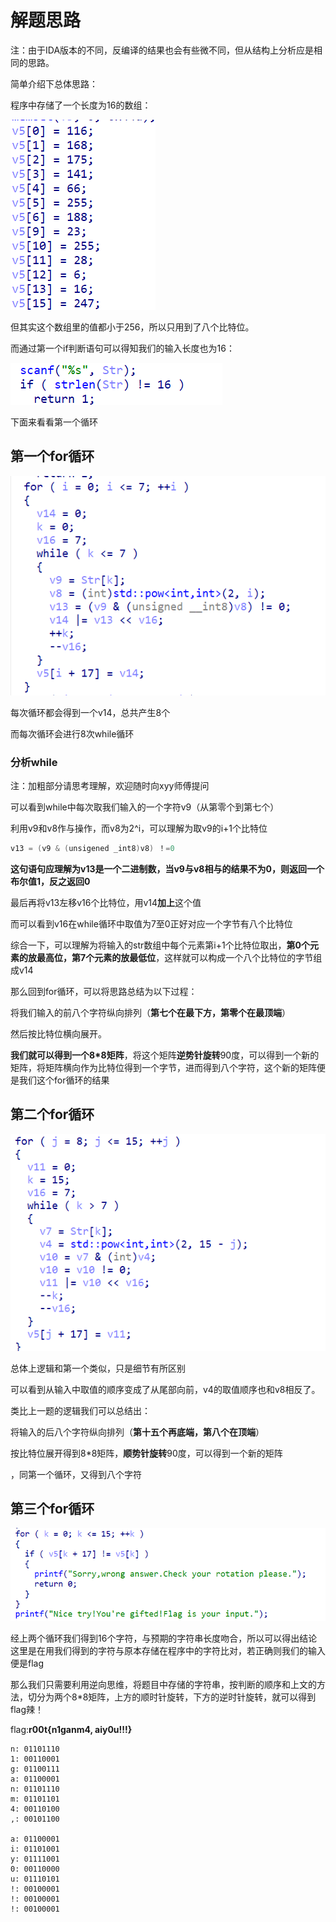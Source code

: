 # 解题思路

注：由于IDA版本的不同，反编译的结果也会有些微不同，但从结构上分析应是相同的思路。

简单介绍下总体思路：

程序中存储了一个长度为16的数组：

![1](./1.png)

但其实这个数组里的值都小于256，所以只用到了八个比特位。

而通过第一个if判断语句可以得知我们的输入长度也为16：

![image-20230511155544506](./2.png)

下面来看看第一个循环

## 第一个for循环

![image-20230511155813446](./3.png)

每次循环都会得到一个v14，总共产生8个

而每次循环会进行8次while循环

### 分析while

注：加粗部分请思考理解，欢迎随时向xyy师傅提问



可以看到while中每次取我们输入的一个字符v9（从第零个到第七个）

利用v9和v8作与操作，而v8为2^i，可以理解为取v9的i+1个比特位

```c
v13 = (v9 & (unsigened _int8)v8) ！=0
```

**这句语句应理解为v13是一个二进制数，当v9与v8相与的结果不为0，则返回一个布尔值1，反之返回0**

最后再将v13左移v16个比特位，用v14**加上**这个值

而可以看到v16在while循环中取值为7至0正好对应一个字节有八个比特位



综合一下，可以理解为将输入的str数组中每个元素第i+1个比特位取出，**第0个元素的放最高位，第7个元素的放最低位**，这样就可以构成一个八个比特位的字节组成v14



那么回到for循环，可以将思路总结为以下过程：

将我们输入的前八个字符纵向排列（**第七个在最下方，第零个在最顶端**）

然后按比特位横向展开。

**我们就可以得到一个8*8矩阵**，将这个矩阵**逆势针旋转**90度，可以得到一个新的矩阵，将矩阵横向作为比特位得到一个字节，进而得到八个字符，这个新的矩阵便是我们这个for循环的结果

## 第二个for循环

![image-20230511162750869](./4.PNG)

总体上逻辑和第一个类似，只是细节有所区别

可以看到从输入中取值的顺序变成了从尾部向前，v4的取值顺序也和v8相反了。

类比上一题的逻辑我们可以总结出：

将输入的后八个字符纵向排列（**第十五个再底端，第八个在顶端**）

按比特位展开得到8*8矩阵，**顺势针旋转**90度，可以得到一个新的矩阵

，同第一个循环，又得到八个字符

## 第三个for循环

![image-20230511164055244](./5.png)



经上两个循环我们得到16个字符，与预期的字符串长度吻合，所以可以得出结论这里是在用我们得到的字符与原本存储在程序中的字符比对，若正确则我们的输入便是flag

那么我们只需要利用逆向思维，将题目中存储的字符串，按判断的顺序和上文的方法，切分为两个8*8矩阵，上方的顺时针旋转，下方的逆时针旋转，就可以得到flag辣！

flag:**r00t{n1ganm4, aiy0u!!!}**



```
n: 01101110
1: 00110001
g: 01100111
a: 01100001
n: 01101110
m: 01101101
4: 00110100
,: 00101100

a: 01100001
i: 01101001
y: 01111001
0: 00110000
u: 01110101
!: 00100001
!: 00100001
!: 00100001
```







